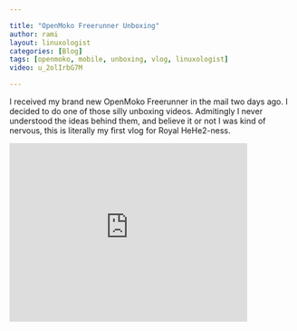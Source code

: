 ```yaml
---

title: "OpenMoko Freerunner Unboxing"
author: rami
layout: linuxologist
categories: [Blog]
tags: [openmoko, mobile, unboxing, vlog, linuxologist]
video: u_2olIrbG7M

---
```


I received my brand new OpenMoko Freerunner in the mail two days ago. I decided to do one of those silly unboxing videos. Admitingly I never understood the ideas behind them, and believe it or not I was kind of nervous, this is literally my first vlog for Royal HeHe2-ness.
<iframe width="420" height="315" src="https://www.youtube.com/embed/u_2olIrbG7M" frameborder="0" allowfullscreen></iframe>
